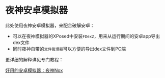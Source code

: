 # 夜神安卓模拟器

此处使用夜神安卓模拟器，来配合破解安卓：

* 可以在夜神模拟器的XPosed中安装`FDex2`，用来从运行期间的安卓app导出dex文件
* 同时夜神自带的`文件管理器`可以方便的导出dex文件到PC端

更详细的解释详见专门教程：

[好用的安卓模拟器：夜神Nox](https://book.crifan.org/books/good_android_emulator_nox/website/)
